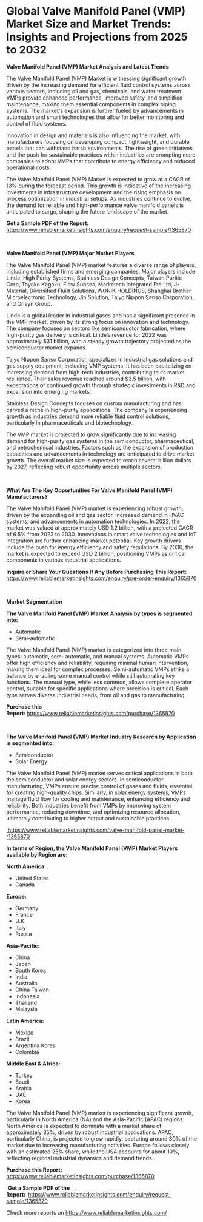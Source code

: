 <p><h1>Global Valve Manifold Panel (VMP) Market Size and Market Trends: Insights and Projections from 2025 to 2032</h1></p><p><strong>Valve Manifold Panel (VMP) Market Analysis and Latest Trends</strong></p>
<p><p>The Valve Manifold Panel (VMP) Market is witnessing significant growth driven by the increasing demand for efficient fluid control systems across various sectors, including oil and gas, chemicals, and water treatment. VMPs provide enhanced performance, improved safety, and simplified maintenance, making them essential components in complex piping systems. The market's expansion is further fueled by advancements in automation and smart technologies that allow for better monitoring and control of fluid systems.</p><p>Innovation in design and materials is also influencing the market, with manufacturers focusing on developing compact, lightweight, and durable panels that can withstand harsh environments. The rise of green initiatives and the push for sustainable practices within industries are prompting more companies to adopt VMPs that contribute to energy efficiency and reduced operational costs.</p><p>The Valve Manifold Panel (VMP) Market is expected to grow at a CAGR of 13% during the forecast period. This growth is indicative of the increasing investments in infrastructure development and the rising emphasis on process optimization in industrial setups. As industries continue to evolve, the demand for reliable and high-performance valve manifold panels is anticipated to surge, shaping the future landscape of the market.</p></p>
<p><strong>Get a Sample PDF of the Report:&nbsp;</strong> <a href="https://www.reliablemarketinsights.com/enquiry/request-sample/1365870?utm_campaign=3164&utm_medium=2&utm_source=Github&utm_content=ia&utm_term=11042025&utm_id=valve-manifold-panel-vmp">https://www.reliablemarketinsights.com/enquiry/request-sample/1365870</a></p>
<p>&nbsp;</p>
<p><strong>Valve Manifold Panel (VMP) Major Market Players</strong></p>
<p><p>The Valve Manifold Panel (VMP) market features a diverse range of players, including established firms and emerging companies. Major players include Linde, High Purity Systems, Stainless Design Concepts, Taiwan Puritic Corp, Toyoko Kagaku, Flow Subsea, Marketech Integrated Pte Ltd, J-Material, Diversified Fluid Solutions, WONIK HOLDINGS, Shanghai Brother Microelectronic Technology, Jin Solution, Taiyo Nippon Sanso Corporation, and Oriayn Group.</p><p>Linde is a global leader in industrial gases and has a significant presence in the VMP market, driven by its strong focus on innovation and technology. The company focuses on sectors like semiconductor fabrication, where high-purity gas delivery is critical. Linde’s revenue for 2022 was approximately $31 billion, with a steady growth trajectory projected as the semiconductor market expands.</p><p>Taiyo Nippon Sanso Corporation specializes in industrial gas solutions and gas supply equipment, including VMP systems. It has been capitalizing on increasing demand from high-tech industries, contributing to its market resilience. Their sales revenue reached around $3.5 billion, with expectations of continued growth through strategic investments in R&D and expansion into emerging markets.</p><p>Stainless Design Concepts focuses on custom manufacturing and has carved a niche in high-purity applications. The company is experiencing growth as industries demand more reliable fluid control solutions, particularly in pharmaceuticals and biotechnology.</p><p>The VMP market is projected to grow significantly due to increasing demand for high-purity gas systems in the semiconductor, pharmaceutical, and petrochemical industries. Factors such as the expansion of production capacities and advancements in technology are anticipated to drive market growth. The overall market size is expected to reach several billion dollars by 2027, reflecting robust opportunity across multiple sectors.</p></p>
<p>&nbsp;</p>
<p><strong>What Are The Key Opportunities For Valve Manifold Panel (VMP) Manufacturers?</strong></p>
<p><p>The Valve Manifold Panel (VMP) market is experiencing robust growth, driven by the expanding oil and gas sector, increased demand in HVAC systems, and advancements in automation technologies. In 2022, the market was valued at approximately USD 1.2 billion, with a projected CAGR of 6.5% from 2023 to 2030. Innovations in smart valve technologies and IoT integration are further enhancing market potential. Key growth drivers include the push for energy efficiency and safety regulations. By 2030, the market is expected to exceed USD 2 billion, positioning VMPs as critical components in various industrial applications.</p></p>
<p><strong>Inquire or Share Your Questions If Any Before Purchasing This Report:</strong> <a href="https://www.reliablemarketinsights.com/enquiry/pre-order-enquiry/1365870?utm_campaign=3164&utm_medium=2&utm_source=Github&utm_content=ia&utm_term=11042025&utm_id=valve-manifold-panel-vmp">https://www.reliablemarketinsights.com/enquiry/pre-order-enquiry/1365870</a></p>
<p>&nbsp;</p>
<p><strong>Market Segmentation</strong></p>
<p><strong>The Valve Manifold Panel (VMP) Market Analysis by types is segmented into:</strong></p>
<p><ul><li>Automatic</li><li>Semi-automatic</li></ul></p>
<p><p>The Valve Manifold Panel (VMP) market is categorized into three main types: automatic, semi-automatic, and manual systems. Automatic VMPs offer high efficiency and reliability, requiring minimal human intervention, making them ideal for complex processes. Semi-automatic VMPs strike a balance by enabling some manual control while still automating key functions. The manual type, while less common, allows complete operator control, suitable for specific applications where precision is critical. Each type serves diverse industrial needs, from oil and gas to manufacturing.</p></p>
<p><strong>Purchase this Report:&nbsp;</strong><a href="https://www.reliablemarketinsights.com/purchase/1365870?utm_campaign=3164&utm_medium=2&utm_source=Github&utm_content=ia&utm_term=11042025&utm_id=valve-manifold-panel-vmp">https://www.reliablemarketinsights.com/purchase/1365870</a></p>
<p>&nbsp;</p>
<p><strong>The Valve Manifold Panel (VMP) Market Industry Research by Application is segmented into:</strong></p>
<p><ul><li>Semiconductor</li><li>Solar Energy</li></ul></p>
<p><p>The Valve Manifold Panel (VMP) market serves critical applications in both the semiconductor and solar energy sectors. In semiconductor manufacturing, VMPs ensure precise control of gases and fluids, essential for creating high-quality chips. Similarly, in solar energy systems, VMPs manage fluid flow for cooling and maintenance, enhancing efficiency and reliability. Both industries benefit from VMPs by improving system performance, reducing downtime, and optimizing resource allocation, ultimately contributing to higher output and sustainable practices.</p></p>
<p><a href="https://www.reliablemarketinsights.com/valve-manifold-panel-market-r1365870?utm_campaign=3164&utm_medium=2&utm_source=Github&utm_content=ia&utm_term=11042025&utm_id=valve-manifold-panel-vmp">&nbsp;https://www.reliablemarketinsights.com/valve-manifold-panel-market-r1365870</a></p>
<p><strong>In terms of Region, the Valve Manifold Panel (VMP) Market Players available by Region are:</strong></p>
<p>
    <p> <strong> North America: </strong>
        <ul>
            <li>United States</li>
            <li>Canada</li>
        </ul>
        </p> 
    <p> <strong> Europe: </strong>
        <ul>
            <li>Germany</li>
            <li>France</li>
            <li>U.K.</li>
            <li>Italy</li>
            <li>Russia</li>
        </ul>
        </p> 
    <p> <strong> Asia-Pacific: </strong>
        <ul>
            <li>China</li>
            <li>Japan</li>
            <li>South Korea</li>
            <li>India</li>
            <li>Australia</li>
            <li>China Taiwan</li>
            <li>Indonesia</li>
            <li>Thailand</li>
            <li>Malaysia</li>
        </ul>
        </p> 
    <p> <strong> Latin America: </strong>
        <ul>
            <li>Mexico</li>
            <li>Brazil</li>
            <li>Argentina Korea</li>
            <li>Colombia</li>
        </ul>
        </p> 
    <p> <strong> Middle East & Africa: </strong>
        <ul>
            <li>Turkey</li>
            <li>Saudi</li>
            <li>Arabia</li>
            <li>UAE</li>
            <li>Korea</li>
        </ul>
    </p>
    </p>
<p><p>The Valve Manifold Panel (VMP) market is experiencing significant growth, particularly in North America (NA) and the Asia-Pacific (APAC) regions. North America is expected to dominate with a market share of approximately 35%, driven by robust industrial applications. APAC, particularly China, is projected to grow rapidly, capturing around 30% of the market due to increasing manufacturing activities. Europe follows closely with an estimated 25% share, while the USA accounts for about 10%, reflecting regional industrial dynamics and demand trends.</p></p>
<p><strong>Purchase this Report: </strong><a href="https://www.reliablemarketinsights.com/purchase/1365870?utm_campaign=3164&utm_medium=2&utm_source=Github&utm_content=ia&utm_term=11042025&utm_id=valve-manifold-panel-vmp">https://www.reliablemarketinsights.com/purchase/1365870</a></p>
<p>&nbsp;<strong>Get a Sample PDF of the Report:&nbsp;&nbsp;</strong><a href="https://www.reliablemarketinsights.com/enquiry/request-sample/1365870?utm_campaign=3164&utm_medium=2&utm_source=Github&utm_content=ia&utm_term=11042025&utm_id=valve-manifold-panel-vmp">https://www.reliablemarketinsights.com/enquiry/request-sample/1365870</a></p>
<p><strong></strong></p>
<p>Check more reports on <a href="https://www.reliablemarketinsights.com/?utm_campaign=3164&utm_medium=2&utm_source=Github&utm_content=ia&utm_term=11042025&utm_id=valve-manifold-panel-vmp">https://www.reliablemarketinsights.com/</a></p>